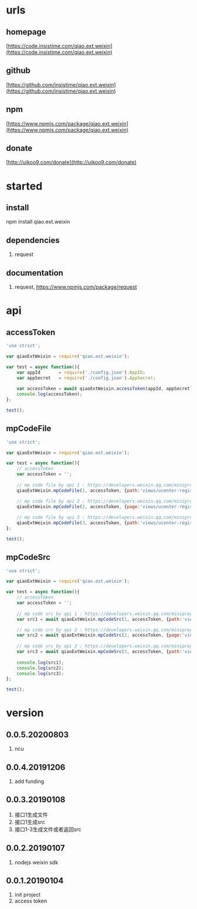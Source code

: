 # urls
## homepage
[https://code.insistime.com/qiao.ext.weixin](https://code.insistime.com/qiao.ext.weixin)

## github
[https://github.com/insistime/qiao.ext.weixin](https://github.com/insistime/qiao.ext.weixin)

## npm
[https://www.npmjs.com/package/qiao.ext.weixin](https://www.npmjs.com/package/qiao.ext.weixin)

## donate
[http://uikoo9.com/donate](http://uikoo9.com/donate)

# started
## install
npm install qiao.ext.weixin

## dependencies
1. request

## documentation
1. request, https://www.npmjs.com/package/request

# api
## accessToken
```javascript
'use strict';

var qiaoExtWeixin = require('qiao.ext.weixin');

var test = async function(){
	var appId		= require('./config.json').AppID;
	var appSecret	= require('./config.json').AppSecret;
	
	var accessToken	= await qiaoExtWeixin.accessToken(appId, appSecret);
	console.log(accessToken);
};

test();
```

## mpCodeFile
```javascript
'use strict';

var qiaoExtWeixin = require('qiao.ext.weixin');

var test = async function(){
	// accessToken
	var accessToken = '';
	
	// mp code file by api 1 : https://developers.weixin.qq.com/miniprogram/dev/api/getWXACode.html
	qiaoExtWeixin.mpCodeFile(1, accessToken, {path:'views/ucenter-register/ucenter-register'}, 'd:/test1.png');

	// mp code file by api 2 : https://developers.weixin.qq.com/miniprogram/dev/api/getWXACodeUnlimit.html
	qiaoExtWeixin.mpCodeFile(2, accessToken, {page:'views/ucenter-register/ucenter-register', scene:'1'}, 'd:/test2.png');
	
	// mp code file by api 3 : https://developers.weixin.qq.com/miniprogram/dev/api/createWXAQRCode.html
	qiaoExtWeixin.mpCodeFile(3, accessToken, {path:'views/ucenter-register/ucenter-register'}, 'd:/test3.png');
};

test();
```

## mpCodeSrc
```javascript
'use strict';

var qiaoExtWeixin = require('qiao.ext.weixin');

var test = async function(){
	// accessToken
	var accessToken = '';
	
	// mp code src by api 1 : https://developers.weixin.qq.com/miniprogram/dev/api/getWXACode.html
	var src1 = await qiaoExtWeixin.mpCodeSrc(1, accessToken, {path:'views/ucenter-register/ucenter-register'});

	// mp code src by api 2 : https://developers.weixin.qq.com/miniprogram/dev/api/getWXACodeUnlimit.html
	var src2 = await qiaoExtWeixin.mpCodeSrc(2, accessToken, {page:'views/ucenter-register/ucenter-register', scene:'1'}, 'jpg');
	
	// mp code src by api 3 : https://developers.weixin.qq.com/miniprogram/dev/api/createWXAQRCode.html
	var src3 = await qiaoExtWeixin.mpCodeSrc(3, accessToken, {path:'views/ucenter-register/ucenter-register'}, 'png');
	
	console.log(src1);
	console.log(src2);
	console.log(src3);
};

test();
```

# version
## 0.0.5.20200803
1. ncu

## 0.0.4.20191206
1. add funding

## 0.0.3.20190108
1. 接口1生成文件
2. 接口1生成src
3. 接口1-3生成文件或者返回src

## 0.0.2.20190107
1. nodejs weixin sdk

## 0.0.1.20190104
1. init project
2. access token
